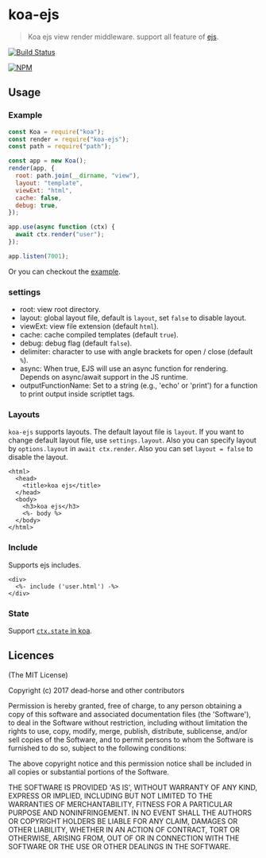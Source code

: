 # koa-ejs

> Koa ejs view render middleware. support all feature of [ejs](https://github.com/mde/ejs).

[![Build Status](https://secure.travis-ci.org/koajs/ejs.svg)](http://travis-ci.org/koajs/ejs)

[![NPM](https://nodei.co/npm/koa-ejs.png?downloads=true)](https://nodei.co/npm/koa-ejs/)

## Usage

### Example

```js
const Koa = require("koa");
const render = require("koa-ejs");
const path = require("path");

const app = new Koa();
render(app, {
  root: path.join(__dirname, "view"),
  layout: "template",
  viewExt: "html",
  cache: false,
  debug: true,
});

app.use(async function (ctx) {
  await ctx.render("user");
});

app.listen(7001);
```

Or you can checkout the [example](https://github.com/koajs/ejs/tree/master/example).

### settings

- root: view root directory.
- layout: global layout file, default is `layout`, set `false` to disable layout.
- viewExt: view file extension (default `html`).
- cache: cache compiled templates (default `true`).
- debug: debug flag (default `false`).
- delimiter: character to use with angle brackets for open / close (default `%`).
- async: When true, EJS will use an async function for rendering. Depends on async/await support in the JS runtime.
- outputFunctionName: Set to a string (e.g., 'echo' or 'print') for a function to print output inside scriptlet tags.

### Layouts

`koa-ejs` supports layouts. The default layout file is `layout`. If you want to change default layout file, use `settings.layout`. Also you can specify layout by `options.layout` in `await ctx.render`.
Also you can set `layout = false` to disable the layout.

```
<html>
  <head>
    <title>koa ejs</title>
  </head>
  <body>
    <h3>koa ejs</h3>
    <%- body %>
  </body>
</html>
```

### Include

Supports ejs includes.

```
<div>
  <%- include ('user.html') -%>
</div>
```

### State

Support [`ctx.state` in koa](https://github.com/koajs/koa/blob/master/docs/api/context.md#ctxstate).

## Licences

(The MIT License)

Copyright (c) 2017 dead-horse and other contributors

Permission is hereby granted, free of charge, to any person obtaining a copy of this software and associated documentation files (the 'Software'), to deal in the Software without restriction, including without limitation the rights to use, copy, modify, merge, publish, distribute, sublicense, and/or sell copies of the Software, and to permit persons to whom the Software is furnished to do so, subject to the following conditions:

The above copyright notice and this permission notice shall be included in all copies or substantial portions of the Software.

THE SOFTWARE IS PROVIDED 'AS IS', WITHOUT WARRANTY OF ANY KIND, EXPRESS OR IMPLIED, INCLUDING BUT NOT LIMITED TO THE WARRANTIES OF MERCHANTABILITY, FITNESS FOR A PARTICULAR PURPOSE AND NONINFRINGEMENT. IN NO EVENT SHALL THE AUTHORS OR COPYRIGHT HOLDERS BE LIABLE FOR ANY CLAIM, DAMAGES OR OTHER LIABILITY, WHETHER IN AN ACTION OF CONTRACT, TORT OR OTHERWISE, ARISING FROM, OUT OF OR IN CONNECTION WITH THE SOFTWARE OR THE USE OR OTHER DEALINGS IN THE SOFTWARE.
